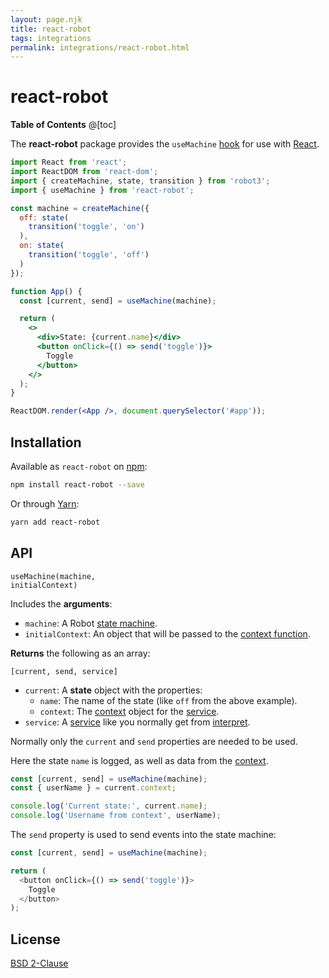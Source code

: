 ```yaml
---
layout: page.njk
title: react-robot
tags: integrations
permalink: integrations/react-robot.html
---
```


# react-robot

__Table of Contents__
@[toc]

The __react-robot__ package provides the `useMachine` [hook](https://reactjs.org/docs/hooks-intro.html) for use with [React](https://reactjs.org/).

```jsx
import React from 'react';
import ReactDOM from 'react-dom';
import { createMachine, state, transition } from 'robot3';
import { useMachine } from 'react-robot';

const machine = createMachine({
  off: state(
    transition('toggle', 'on')
  ),
  on: state(
    transition('toggle', 'off')
  )
});

function App() {
  const [current, send] = useMachine(machine);

  return (
    <>
      <div>State: {current.name}</div>
      <button onClick={() => send('toggle')}>
        Toggle
      </button>
    </>
  );
}

ReactDOM.render(<App />, document.querySelector('#app'));
```

## Installation

Available as `react-robot` on [npm](https://www.npmjs.com/package/react-robot):

```bash
npm install react-robot --save
```

Or through [Yarn](https://yarnpkg.com):

```bash
yarn add react-robot
```

## API

<code class="api-signature">useMachine(machine, initialContext)</code>

Includes the __arguments__:

* `machine`: A Robot [state machine](../api/createMachine.html).
* `initialContext`: An object that will be passed to the [context function](../api/createMachine.html#context).

__Returns__ the following as an array:

`[current, send, service]`

* `current`: A __state__ object with the properties:
  * `name`: The name of the state (like `off` from the above example).
  * `context`: The [context](../api/createMachine.html#context) object for the [service](../api/interpret.html#service).
* `service`: A [service](../api/interpret.html#service) like you normally get from [interpret](../api/interpret.html).

Normally only the `current` and `send` properties are needed to be used.

Here the state `name` is logged, as well as data from the [context](../api/createMachine.html#context).

```js
const [current, send] = useMachine(machine);
const { userName } = current.context;

console.log('Current state:', current.name);
console.log('Username from context', userName);
```

The `send` property is used to send events into the state machine:

```js
const [current, send] = useMachine(machine);

return (
  <button onClick={() => send('toggle')}>
    Toggle
  </button>
);
```

## License

[BSD 2-Clause](https://opensource.org/licenses/BSD-2-Clause)